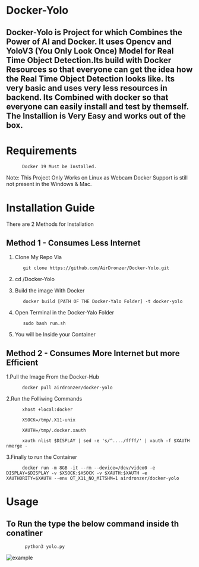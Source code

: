 # Docker-Yolo
## Docker-Yolo is Project for which Combines the Power of AI and Docker. It uses Opencv and YoloV3 (You Only Look Once) Model for Real Time Object Detection.Its build with Docker Resources so that everyone can get the idea how the Real Time Object Detection looks like. Its very basic and uses very less resources in backend. Its Combined with docker so that everyone can easily install and test by themself. The Installion is Very Easy and works out of the box.

# Requirements

          Docker 19 Must be Installed.


Note: This Project Only Works on Linux as Webcam Docker Support is still not present in the Windows & Mac.
# Installation Guide
There are 2 Methods for Installation
## Method 1 - Consumes Less Internet

1. Clone My Repo Via 

          git clone https://github.com/AirDronzer/Docker-Yolo.git
          
2. cd /Docker-Yolo
3. Build the image With Docker

          docker build [PATH OF THE Docker-Yalo Folder] -t docker-yolo
          
4. Open Terminal in the Docker-Yalo Folder

          sudo bash run.sh
          
5. You will be Inside your Container

## Method 2 - Consumes More Internet but more Efficient

1.Pull the Image From the Docker-Hub

          docker pull airdronzer/docker-yolo
          
2.Run the Folliwing Commands

          xhost +local:docker

          XSOCK=/tmp/.X11-unix

          XAUTH=/tmp/.docker.xauth

          xauth nlist $DISPLAY | sed -e 's/^..../ffff/' | xauth -f $XAUTH nmerge -
          
3.Finally to run the Container

          docker run -m 8GB -it --rm --device=/dev/video0 -e DISPLAY=$DISPLAY -v $XSOCK:$XSOCK -v $XAUTH:$XAUTH -e    XAUTHORITY=$XAUTH --env QT_X11_NO_MITSHM=1 airdronzer/docker-yolo
          
# Usage

## To Run the type the below command inside th conatiner

           python3 yolo.py




![example](https://user-images.githubusercontent.com/22397360/80278578-39ae2b00-8715-11ea-8a54-8de8d3f49c3b.gif)
